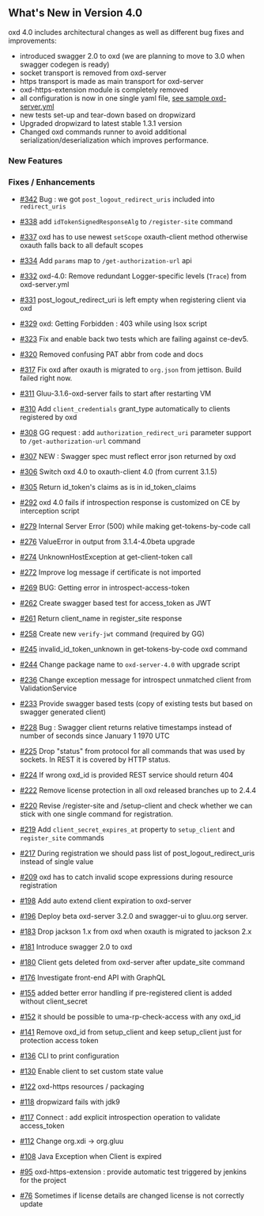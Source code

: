 ## What's New in Version 4.0

oxd 4.0 includes architectural changes as well as different bug fixes and improvements:

 - introduced swagger 2.0 to oxd (we are planning to move to 3.0 when swagger codegen is ready)
 - socket transport is removed from oxd-server
 - https transport is made as main transport for oxd-server
 - oxd-https-extension module is completely removed
 - all configuration is now in one single yaml file, [see sample oxd-server.yml](https://github.com/GluuFederation/oxd/blob/version_4.0.beta/oxd-server/src/main/resources/oxd-server.yml)
 - new tests set-up and tear-down based on dropwizard
 - Upgraded dropwizard to latest stable 1.3.1 version
 - Changed oxd commands runner to avoid additional serialization/deserialization which improves performance.

### New Features

### Fixes / Enhancements

- [#342](https://github.com/GluuFederation/oxd/issues/342) Bug : we got `post_logout_redirect_uris` included into `redirect_uris`

- [#338](https://github.com/GluuFederation/oxd/issues/338) add `idTokenSignedResponseAlg` to `/register-site` command

- [#337](https://github.com/GluuFederation/oxd/issues/337) oxd has to use newest `setScope` oxauth-client method otherwise oxauth falls back to all default scopes

- [#334](https://github.com/GluuFederation/oxd/issues/334) Add `params` map to `/get-authorization-url` api

- [#332](https://github.com/GluuFederation/oxd/issues/332) oxd-4.0: Remove redundant  Logger-specific levels (`Trace`) from oxd-server.yml

- [#331](https://github.com/GluuFederation/oxd/issues/331) post_logout_redirect_uri is left empty when registering client via oxd

- [#329](https://github.com/GluuFederation/oxd/issues/329) oxd: Getting Forbidden : 403 while using lsox script

- [#323](https://github.com/GluuFederation/oxd/issues/323) Fix and enable back two tests which are failing against ce-dev5.

- [#320](https://github.com/GluuFederation/oxd/issues/320) Removed confusing PAT abbr from code and docs

- [#317](https://github.com/GluuFederation/oxd/issues/317) Fix oxd after oxauth is migrated to `org.json` from jettison. Build failed right now.

- [#311](https://github.com/GluuFederation/oxd/issues/311) Gluu-3.1.6-oxd-server fails to start after restarting VM

- [#310](https://github.com/GluuFederation/oxd/issues/310) Add `client_credentials` grant_type automatically to clients registered by oxd

- [#308](https://github.com/GluuFederation/oxd/issues/308) GG request : add `authorization_redirect_uri` parameter support to `/get-authorization-url` command

- [#307](https://github.com/GluuFederation/oxd/issues/307) NEW : Swagger spec must reflect error json returned by oxd

- [#306](https://github.com/GluuFederation/oxd/issues/306) Switch oxd 4.0 to oxauth-client 4.0 (from current 3.1.5)

- [#305](https://github.com/GluuFederation/oxd/issues/305) Return id_token's claims as is in id_token_claims

- [#292](https://github.com/GluuFederation/oxd/issues/292) oxd 4.0 fails if introspection response is customized on CE by interception script

- [#279](https://github.com/GluuFederation/oxd/issues/279) Internal Server Error (500) while making get-tokens-by-code call

- [#276](https://github.com/GluuFederation/oxd/issues/276) ValueError in output from 3.1.4-4.0beta upgrade

- [#274](https://github.com/GluuFederation/oxd/issues/274) UnknownHostException at get-client-token call

- [#272](https://github.com/GluuFederation/oxd/issues/272) Improve log message if certificate is not imported

- [#269](https://github.com/GluuFederation/oxd/issues/269) BUG: Getting error in introspect-access-token

- [#262](https://github.com/GluuFederation/oxd/issues/262) Create swagger based test for access_token as JWT

- [#261](https://github.com/GluuFederation/oxd/issues/261) Return client_name in register_site response

- [#258](https://github.com/GluuFederation/oxd/issues/258) Create new `verify-jwt` command (required by GG)

- [#245](https://github.com/GluuFederation/oxd/issues/245) invalid_id_token_unknown in get-tokens-by-code oxd command

- [#244](https://github.com/GluuFederation/oxd/issues/244) Change package name to `oxd-server-4.0` with upgrade script

- [#236](https://github.com/GluuFederation/oxd/issues/236) Change exception message for introspect unmatched client from ValidationService

- [#233](https://github.com/GluuFederation/oxd/issues/233) Provide swagger based tests (copy of existing tests but based on swagger generated client)

- [#228](https://github.com/GluuFederation/oxd/issues/228) Bug : Swagger client returns relative timestamps instead of number of seconds 
since January 1 1970 UTC

- [#225](https://github.com/GluuFederation/oxd/issues/225) Drop "status" from protocol for all commands that was used by sockets. In REST it is covered by HTTP status.

- [#224](https://github.com/GluuFederation/oxd/issues/224) If wrong oxd_id is provided REST service should return 404

- [#222](https://github.com/GluuFederation/oxd/issues/222) Remove license protection in all oxd released branches up to 2.4.4

- [#220](https://github.com/GluuFederation/oxd/issues/220) Revise /register-site and /setup-client and check whether we can stick with one single command for registration.

- [#219](https://github.com/GluuFederation/oxd/issues/219) Add `client_secret_expires_at` property to `setup_client` and `register_site` commands

- [#217](https://github.com/GluuFederation/oxd/issues/217) During registration we should pass list of post_logout_redirect_uris instead of single value

- [#209](https://github.com/GluuFederation/oxd/issues/209) oxd has to catch invalid scope expressions during resource registration

- [#198](https://github.com/GluuFederation/oxd/issues/198) Add auto extend client expiration to oxd-server

- [#196](https://github.com/GluuFederation/oxd/issues/196) Deploy beta oxd-server 3.2.0 and swagger-ui to gluu.org server.

- [#183](https://github.com/GluuFederation/oxd/issues/183) Drop jackson 1.x from oxd when oxauth is migrated to jackson 2.x

- [#181](https://github.com/GluuFederation/oxd/issues/181) Introduce swagger 2.0 to oxd

- [#180](https://github.com/GluuFederation/oxd/issues/180) Client gets deleted from oxd-server after update_site command

- [#176](https://github.com/GluuFederation/oxd/issues/176) Investigate front-end API with GraphQL

- [#155](https://github.com/GluuFederation/oxd/issues/155) added better error handling if pre-registered client is added without client_secret

- [#152](https://github.com/GluuFederation/oxd/issues/152) it should be possible to uma-rp-check-access with any oxd_id

- [#141](https://github.com/GluuFederation/oxd/issues/141) Remove oxd_id from setup_client and keep setup_client just for protection access token

- [#136](https://github.com/GluuFederation/oxd/issues/136) CLI to print configuration

- [#130](https://github.com/GluuFederation/oxd/issues/130) Enable client to set custom state value

- [#122](https://github.com/GluuFederation/oxd/issues/122) oxd-https resources / packaging

- [#118](https://github.com/GluuFederation/oxd/issues/118) dropwizard fails with jdk9

- [#117](https://github.com/GluuFederation/oxd/issues/117) Connect : add explicit introspection operation to validate access_token

- [#112](https://github.com/GluuFederation/oxd/issues/112) Change org.xdi -> org.gluu

- [#108](https://github.com/GluuFederation/oxd/issues/108) Java Exception when Client is expired

- [#95](https://github.com/GluuFederation/oxd/issues/95) oxd-https-extension : provide automatic test triggered by jenkins for the project

- [#76](https://github.com/GluuFederation/oxd/issues/76) Sometimes if license details are changed license is not correctly update
